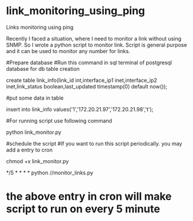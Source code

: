# link_monitoring_using_ping
Links monitoring using ping

Recently I faced a situation, where I need to monitor a link without using SNMP. So I wrote a python script to monitor link. Script is general purpose and it can be used to monitor any number for links.

#Prepare database
#Run this command in sql terminal of postgresql database for db table creation

create table link_info(link_id int,interface_ip1 inet,interface_ip2 inet,link_status boolean,last_updated timestamp(0) default now());

#put some data in table

insert into link_info values('1','172.20.21.97','172.20.21.98','t');

#For running script use following command

python link_monitor.py

#schedule the script
#If you want to run this script periodically. you may add a entry to cron

chmod +x link_monitor.py

*/5 * * * * <linux login id> python /<your script location>/monitor_links.py

# the above entry in cron will make script to run on every 5 minute
